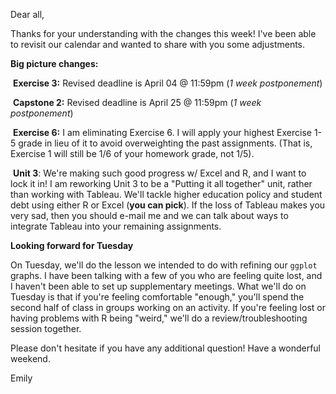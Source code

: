 Dear all, 

Thanks for your understanding with the changes this week! I've been able to revisit our calendar and wanted to share with you some adjustments. 

**Big picture changes:** 

​	**Exercise 3:** Revised deadline is April 04 @ 11:59pm (*1 week postponement*)

​	**Capstone 2:** Revised deadline is April 25 @ 11:59pm (*1 week postponement*)

​	**Exercise 6:** I am eliminating Exercise 6. I will apply your highest Exercise 1-5 grade in lieu of it to avoid overweighting the past assignments. (That is, Exercise 1 will still be 1/6 of your homework grade, not 1/5). 

​	**Unit 3**: We're making such good progress w/ Excel and R, and I want to lock it in! I am reworking Unit 3 to be a "Putting it all together" unit, rather than working with Tableau. We'll tackle higher education policy and student debt using either R or Excel (**you can pick**). If the loss of Tableau makes you very sad, then you should e-mail me and we can talk about ways to integrate Tableau into your remaining assignments. 

**Looking forward for Tuesday**

On Tuesday, we'll do the lesson we intended to do with refining our `ggplot` graphs. I have been talking with a few of you who are feeling quite lost, and I haven't been able to set up supplementary meetings. What we'll do on Tuesday is that if you're feeling comfortable "enough," you'll spend the second half of class in groups working on an activity. If you're feeling lost or having problems with R being "weird," we'll do a review/troubleshooting session together. 

Please don't hesitate if you have any additional question! Have a wonderful weekend.



Emily

